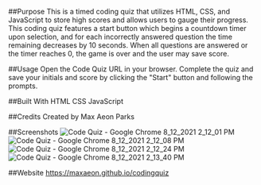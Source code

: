 ##Purpose
This is a timed coding quiz that utilizes HTML, CSS, and JavaScript to store high scores and allows users to gauge their progress. This coding quiz features a start button which begins a countdown timer upon selection, and for each incorrectly answered question the time remaining decreases by 10 seconds. When all questions are answered or the timer reaches 0, the game is over and the user may save score.

##Usage
Open the Code Quiz URL in your browser.
Complete the quiz and save your initials and score by clicking the "Start" button and following the prompts.

##Built With
HTML
CSS
JavaScript

##Credits
Created by Max Aeon Parks

##Screenshots
![Code Quiz - Google Chrome 8_12_2021 2_12_01 PM](https://user-images.githubusercontent.com/87254760/129247663-1c3f0af5-243e-40b5-bbf6-58567405c600.png)
![Code Quiz - Google Chrome 8_12_2021 2_12_08 PM](https://user-images.githubusercontent.com/87254760/129247665-75bdcad8-066a-4b97-8e80-a716c513b448.png)
![Code Quiz - Google Chrome 8_12_2021 2_12_24 PM](https://user-images.githubusercontent.com/87254760/129247666-187780b5-8e01-489f-871d-b8af77cb9d14.png)
![Code Quiz - Google Chrome 8_12_2021 2_13_40 PM](https://user-images.githubusercontent.com/87254760/129247669-78cb812b-15b0-4c96-a99c-6f520503a399.png)


##Website
https://maxaeon.github.io/codingquiz
